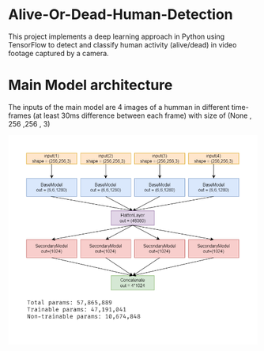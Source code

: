 # Alive-Or-Dead-Human-Detection
This project implements a deep learning approach in Python using TensorFlow to detect and classify human activity (alive/dead) in video footage captured by a camera.



# Main Model architecture

The inputs of the main model are 4 images of a humman in different time-frames (at least 30ms difference between each frame) with size of (None , 256 ,256 , 3)

![bg right:44%](https://github.com/SAhmadrezaAnaami/Alive-Or-Dead-Human-Detection/blob/main/images/mainModel.png)
